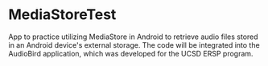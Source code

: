 # MediaStoreTest

App to practice utilizing MediaStore in Android to retrieve audio files stored in an Android device's external storage. The code will be integrated into the AudioBird
application, which was developed for the UCSD ERSP program.
